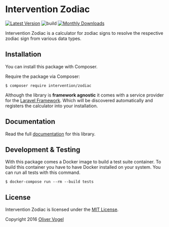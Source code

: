 # Intervention Zodiac

[![Latest Version](https://img.shields.io/packagist/v/intervention/zodiac.svg)](https://packagist.org/packages/intervention/zodiac)
![build](https://github.com/Intervention/zodiac/workflows/build/badge.svg)
[![Monthly Downloads](https://img.shields.io/packagist/dm/intervention/zodiac.svg)](https://packagist.org/packages/intervention/zodiac/stats)

Intervention Zodiac is a calculator for zodiac signs to resolve the respective zodiac sign from various data types.

## Installation

You can install this package with Composer.

Require the package via Composer:

    $ composer require intervention/zodiac

Although the library is **framework agnostic** it comes with a service provider for the [Laravel Framework](https://www.laravel.com/). Which will be discovered automatically and registers the calculator into your installation.

## Documentation

Read the full [documentation](https://zodiac.intervention.io) for this library.

## Development & Testing

With this package comes a Docker image to build a test suite container. To build this container you have to have Docker installed on your system. You can run all tests with this command.

    $ docker-compose run --rm --build tests

## License

Intervention Zodiac is licensed under the [MIT License](http://opensource.org/licenses/MIT).

Copyright 2016 [Oliver Vogel](https://intervention.io/)
